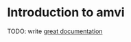 # Introduction to amvi

TODO: write [great documentation](http://jacobian.org/writing/what-to-write/)
